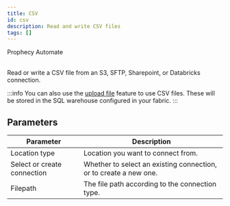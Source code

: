 ```yaml
---
title: CSV
id: csv
description: Read and write CSV files
tags: []
---
```


<span class="badge">Prophecy Automate</span><br/><br/>

Read or write a CSV file from an S3, SFTP, Sharepoint, or Databricks connection.

:::info
You can also use the [upload file](docs/analysts/development/gems/source-target/table/upload-files.md) feature to use CSV files. These will be stored in the SQL warehouse configured in your fabric.
:::

## Parameters

| Parameter                   | Description                                                       |
| --------------------------- | ----------------------------------------------------------------- |
| Location type               | Location you want to connect from.                                |
| Select or create connection | Whether to select an existing connection, or to create a new one. |
| Filepath                    | The file path according to the connection type.                   |
